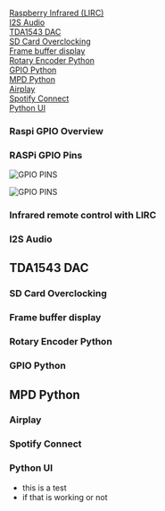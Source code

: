 

[Raspberry Infrared (LIRC)](#infrared-remote-control-with-lirc)<br>
[I2S Audio](#i2s-audio)<br>
[TDA1543 DAC](#tda1543-dac)<br> 
[SD Card Overclocking](#sd-card-overclocking)<br> 
[Frame buffer display](#frame-buffer-display)<br>
[Rotary Encoder Python](#rotary-encoder-python)<br>
[GPIO Python](#gpio-python)<br>
[MPD Python](#mpd-python)<br>
[Airplay](#airplay)<br>
[Spotify Connect](#spotify-connect)<br>
[Python UI](#python-ui)<br>

### Raspi GPIO Overview

### RASPi GPIO Pins
![GPIO PINS](https://github.com/thk4711/raspiradio/blob/master/Images/GPIOPINS-RPI.jpg)

![GPIO PINS](https://github.com/thk4711/raspiradio/blob/master/Images/GPIO-BCM-WIRING.png)

### Infrared remote control with LIRC

### I2S Audio

## TDA1543 DAC

### SD Card Overclocking

### Frame buffer display

### Rotary Encoder Python

### GPIO Python

## MPD Python

### Airplay

### Spotify Connect

### Python UI

- this is a test
- if that is working or not